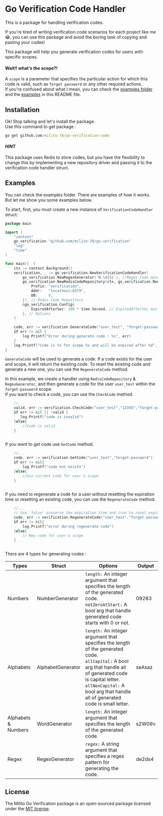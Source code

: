 # Go Verification Code Handler
This is a package for handling verification codes.

If you're tired of writing verification code scenarios for each project like me :joy:,
you can use this package and avoid the boring task of copying and pasting your codes!

This package will help you generate verification codes for users with specific scopes.

#### Wait!! what's the scope?!
A `scope` is a parameter that specifies the particular action for which this code is valid, such as `forget password` or any other required actions.<br/>
If you're confused about what I mean, you can check the [examples folder](examples) and the [examples](#example-section) in this README file.

## Installation
Ok! Stop talking and let's install the package.<br/>
Use this command to get package :
```cmd
go get github.com/milito-78/go-verification-code
```
#### *HINT*
This package uses Redis to store codes, but you have the flexibility to change this by implementing a new repository driver and passing it to the verification code handler struct.

<h2 id="#example-section"> Examples </h2>
You can check the examples folder. There are examples of how it works. But let me show you some examples below.


To start, first, you must create a new instance of `VerificationCodeHandler` struct:
```go
package main

import (
	"context"
	go_verification "github.com/milito-78/go-verification"
	"log"
	"time"
)

func main()  {
	ctx := context.Background()
	verification, _ := go_verification.NewVerificationCodeHandler(
		go_verification.NewRegexGenerator(`N-\d{5}`), //Regex Code Generator
		go_verification.NewRedisCodeRepository(ctx, go_verification.RedisConfig{
			Prefix: "verification",
			Addr:   "localhost:6379",
			DB:     0,
		}), // Redis Code Repository
		&go_verification.Config{
			ExpiredAfterSec: 180 * time.Second, // ExpiredAfterSec min is 2minutes, ExpiredAfterSec max is 10minutes
		}, // Options
	)
	
	code, err := verification.GenerateCode("user_test", "forget-password")
	if err != nil {
		log.Printf("Error during generate code : %s", err)
	}
	log.Printf("Code is %s for scope %s and will be expired after %d", code.Code, code.Scope, code.ExpireAfter)
}
```
`GenerateCode` will be used to generate a code.  If a code exists for the user and scope, it will return the existing code. To reset the existing code and generate a new one, you can use the `RegenerateCode` method.

In this example, we create a handler using `RedisCodeRepository` & `RegexGenerator`, and then generate a code for the user `user_test` within the `forget-password` scope.<br/>
If you want to check a code, you can use the `CheckCode` method.

```go
    //...
    valid, err := verification.CheckCode("user_test","12345","forget-password")
    if err != nil || !valid {
       log.Printf("code is invalid")
    }else{
        //Code is valid
    }
	
```

If you want to get code use `GetCode` method.

```go
    //...
    code, err := verification.GetCode("user_test","forget-password")
    if err != nil{
        log.Printf("code not exists")
    }else{
        //Use current code for user & scope
    }
	
```

If you need to regenerate a code for a user without resetting the expiration time or resetting an existing code, you can use the `RegenerateCode` method.
```go
    //...
    // Use `false` preserve the expiration time and true to reset expiration time
    code, err := verification.RegenerateCode("user_test","forget-password",false)
    if err != nil{
        log.Printf("error during regenerate code")
    }else{
        // New code for user & scope
    }
	
```

There are 4 types for generating codes :

| Types               | Struct            | Options                                                                                                                                                                                                                                                | Output |
|---------------------|-------------------|--------------------------------------------------------------------------------------------------------------------------------------------------------------------------------------------------------------------------------------------------------|--------|
| Numbers             | NumberGenerator   | `length:` An integer argument that specifies the length of the generated code.<br/> `notZeroAtStart:` A bool arg that handle generated code starts with 0 or not.                                                                                      | 09283  |
| Alphabets           | AlphabetGenerator | `length:` An integer argument that specifies the length of the generated code.<br/> `allCapital:` A bool arg that handle all of generated code is capital letter.<br/> `allNonCapital:` A bool arg that handle all of generated code is small letter.  | seAsaz |
| Alphabets & Numbers | WordGenerator     | `length:` An integer argument that specifies the length of the generated code.                                                                                                                                                                         | s2W09v |
| Regex               | RegexGenerator    | `regex:` A string argument that specifies a regex pattern for generating the code.                                                                                                                                                                     | de2ds4 |


## License

The Milito Go Verification package is an open-sourced package licensed under the [MIT license](https://opensource.org/licenses/MIT).
